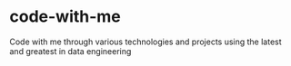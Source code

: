 # code-with-me
Code with me through various technologies and projects using the latest and greatest in data engineering

